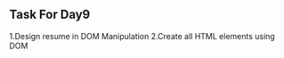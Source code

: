 Task For Day9
----------------------------------------

1.Design resume in DOM Manipulation
2.Create all HTML elements using DOM

